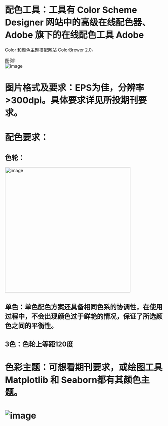# 配色工具：工具有 Color Scheme Designer 网站中的高级在线配色器、Adobe 旗下的在线配色工具 Adobe 
Color 和颜色主题搭配网站 ColorBrewer 2.0。





图例1<br>
![image](https://github.com/QJYJH/PythonDraw/assets/77378456/3757a5c6-00a2-42b8-9a2e-5a90f34c2cf0)<br>

# 图片格式及要求：EPS为佳，分辨率>300dpi。具体要求详见所投期刊要求。

# 配色要求：<br>
## 色轮：<br>
<img width="401" alt="image" src="https://github.com/QJYJH/PythonDraw/assets/77378456/3ada880d-a08f-44b9-854b-acc71ded00a0">


## 单色：单色配色方案还具备相同色系的协调性，在使用过程中，不会出现颜色过于鲜艳的情况，保证了所选颜色之间的平衡性。<br>

## 3色：色轮上等距120度

# 色彩主题：可想看期刊要求，或绘图工具 Matplotlib 和 Seaborn都有其颜色主题。<br>
![image](https://github.com/QJYJH/PythonDraw/assets/77378456/c680a88f-f216-485c-8e28-e085a577de74)
=


